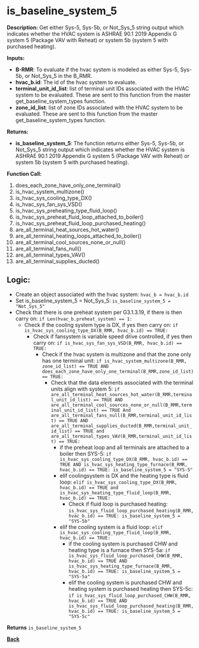 # is_baseline_system_5  

**Description:** Get either Sys-5, Sys-5b, or Not_Sys_5 string output which indicates whether the HVAC system is ASHRAE 90.1 2019 Appendix G system 5 (Package VAV with Reheat) or system 5b (system 5 with purchased heating).  

**Inputs:**  
- **B-RMR**: To evaluate if the hvac system is modeled as either Sys-5, Sys-5b, or Not_Sys_5 in the B_RMR.   
- **hvac_b.id**: The id of the hvac system to evaluate.  
- **terminal_unit_id_list**: list of terminal unit IDs associated with the HVAC system to be evaluated. These are sent to this function from the master get_baseline_system_types function.
- **zone_id_list**: list of zone IDs associated with the HVAC system to be evaluated. These are sent to this function from the master get_baseline_system_types function.

**Returns:**  
- **is_baseline_system_5**: The function returns either Sys-5, Sys-5b, or Not_Sys_5 string output which indicates whether the HVAC system is ASHRAE 90.1 2019 Appendix G system 5 (Package VAV with Reheat) or system 5b (system 5 with purchased heating).   
 
**Function Call:** 
1. does_each_zone_have_only_one_terminal()    
2. is_hvac_system_multizone()  
3. is_hvac_sys_cooling_type_DX()
4. is_hvac_sys_fan_sys_VSD()  
5. is_hvac_sys_preheating_type_fluid_loop()
6. is_hvac_sys_preheat_fluid_loop_attached_to_boiler()
7. is_hvac_sys_preheat_fluid_loop_purchased_heating()  
8. are_all_terminal_heat_sources_hot_water()  
9. are_all_terminal_heating_loops_attached_to_boiler()  
10. are_all_terminal_cool_sources_none_or_null() 
11. are_all_terminal_fans_null()  
12. are_all_terminal_types_VAV()  
13. are_all_terminal_supplies_ducted()  


 
## Logic:    
- Create an object associated with the hvac system: `hvac_b = hvac_b.id`  
- Set is_baseline_system_5 = Not_Sys_5: `is_baseline_system_5 = "Not_Sys_5"`    
- Check that there is one preheat system per G3.1.3.19, if there is then carry on: `if Len(hvac_b.preheat_system) == 1:`   
    - Check if the cooling system type is DX, if yes then carry on: `if is_hvac_sys_cooling_type_DX(B_RMR, hvac_b.id) == TRUE:`  
        - Check if fansystem is variable speed drive controlled, if yes then carry on: `if is_hvac_sys_fan_sys_VSD(B_RMR, hvac_b.id) == TRUE:`  
            - Check if the hvac system is multizone and that the zone only has one terminal unit: `if is_hvac_system_multizone(B_RMR, zone_id_list) == TRUE AND does_each_zone_have_only_one_terminal(B_RMR,zone_id_list) == TRUE:`     
                - Check that the data elements associated with the terminal units align with system 5: `if are_all_terminal_heat_sources_hot_water(B_RMR,terminal_unit_id_list) == TRUE AND are_all_terminal_cool_sources_none_or_null(B_RMR,terminal_unit_id_list) == TRUE And are_all_terminal_fans_null(B_RMR,terminal_unit_id_list) == TRUE AND are_all_terminal_supplies_ducted(B_RMR,terminal_unit_id_list) == TRUE and are_all_terminal_types_VAV(B_RMR,terminal_unit_id_list) == TRUE:`        
                    - if the preheat loop and all terminals are attached to a boiler then SYS-5: `if is_hvac_sys_cooling_type_DX(B_RMR, hvac_b.id) == TRUE AND is_hvac_sys_heating_type_furnace(B_RMR, hvac_b.id) == TRUE: is_baseline_system_5 = "SYS-5"`
                    - elif coolingsystem is DX and the heating type is fluid loop: `elif is_hvac_sys_cooling_type_DX(B_RMR, hvac_b.id) == TRUE and is_hvac_sys_heating_type_fluid_loop(B_RMR, hvac_b.id) == TRUE:`  
                        - Check if fluid loop is purchased heating: `is_hvac_sys_fluid_loop_purchased_heating(B_RMR, hvac_b.id) == TRUE: is_baseline_system_5 = "SYS-5b"`
                    - elif the cooling system is a fluid loop: `elif is_hvac_sys_cooling_type_fluid_loop(B_RMR, hvac_b.id) == TRUE:`   
                        - if the cooling system is purchased CHW and heating type is a furnace then SYS-5a: `if is_hvac_sys_fluid_loop_purchased_CHW(B_RMR, hvac_b.id) == TRUE AND is_hvac_sys_heating_type_furnace(B_RMR, hvac_b.id) == TRUE: is_baseline_system_5 = "SYS-5a"`
                        - elif the cooling system is purchased CHW and heating system is purchased heating then SYS-5c: `if is_hvac_sys_fluid_loop_purchased_CHW(B_RMR, hvac_b.id) == TRUE AND is_hvac_sys_fluid_loop_purchased_heating(B_RMR, hvac_b.id) == TRUE: is_baseline_system_5 = "SYS-5c"`  

**Returns** `is_baseline_system_5`  



**[Back](../_toc.md)**